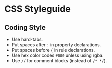 # CSS Styleguide #
## Coding Style ##
* Use hard-tabs.
* Put spaces after `:` in property declarations.
* Put spaces before `{` in rule declarations.
* Use hex color codes `#000` unless using rgba.
* Use `//` for comment blocks (instead of `/* */`).